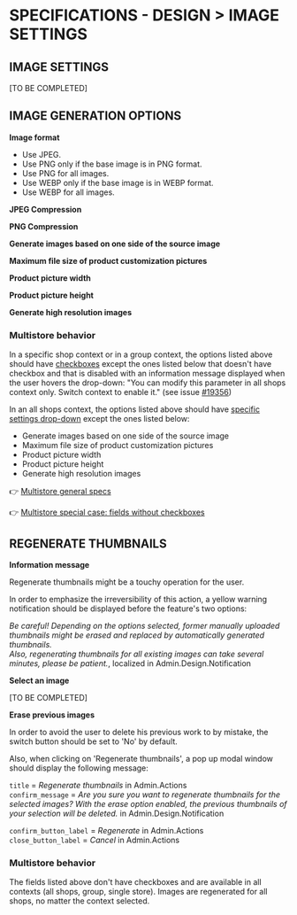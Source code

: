 # SPECIFICATIONS - DESIGN > IMAGE SETTINGS

## IMAGE SETTINGS

[TO BE COMPLETED]

## IMAGE GENERATION OPTIONS

**Image format**

- Use JPEG.<br>
- Use PNG only if the base image is in PNG format.<br>
- Use PNG for all images.<br>
- Use WEBP only if the base image is in WEBP format.<br>
- Use WEBP for all images.<br>

**JPEG Compression**

**PNG Compression**

**Generate images based on one side of the source image**

**Maximum file size of product customization pictures**

**Product picture width**

**Product picture height**

**Generate high resolution images**

### Multistore behavior

In a specific shop context or in a group context, the options listed above should have [checkboxes](https://github.com/PrestaShop/PrestaShop/issues/19370) except the ones listed below that doesn't have checkbox and that is disabled with an information message displayed when the user hovers the drop-down: "You can modify this parameter in all shops context only. Switch context to enable it." (see issue [#19356](https://github.com/PrestaShop/PrestaShop/issues/19356))

In an all shops context, the options listed above should have [specific settings drop-down](https://github.com/PrestaShop/PrestaShop/issues/19322) except the ones listed below:

- Generate images based on one side of the source image
- Maximum file size of product customization pictures
- Product picture width
- Product picture height
- Generate high resolution images

:point_right: [Multistore general specs](../../multistoregeneralspecs.md)

:point_right: [Multistore special case: fields without checkboxes](../../../broader-topics/multistorespecialsspecs.md#list-of-pages--fields-for-specific-case-4-if-a-group-or-a-specific-shop-is-selected-some-fields-are-disabled-and-dont-have-checkboxes-allowing-to-enable-them)


## REGENERATE THUMBNAILS

**Information message**

Regenerate thumbnails might be a touchy operation for the user.

In order to emphasize the irreversibility of this action, a yellow warning notification should be displayed before the feature's two options:

_Be careful! Depending on the options selected, former manually uploaded thumbnails might be erased and replaced by automatically generated thumbnails._<br/>
_Also, regenerating thumbnails for all existing images can take several minutes, please be patient._, localized in Admin.Design.Notification

**Select an image**

[TO BE COMPLETED]

**Erase previous images**

In order to avoid the user to delete his previous work to by mistake, the switch button should be set to 'No' by default.

Also, when clicking on 'Regenerate thumbnails', a pop up modal window should display the following message:

`title` = _Regenerate thumbnails_ in Admin.Actions<br/>
`confirm_message` = _Are you sure you want to regenerate thumbnails for the selected images? With the erase option enabled, the previous thumbnails of your selection will be deleted._ in Admin.Design.Notification

`confirm_button_label` = _Regenerate_ in Admin.Actions<br/>
`close_button_label` = _Cancel_ in Admin.Actions

### Multistore behavior

The fields listed above don't have checkboxes and are available in all contexts (all shops, group, single store).
Images are regenerated for all shops, no matter the context selected.



